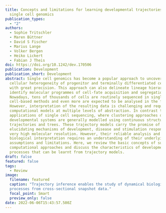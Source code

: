 ```yaml
---
title: Concepts and limitations for learning developmental trajectories from
  single cell genomics
publication_types:
  - "2"
authors:
  - Sophie Tritschler
  - Maren Büttner
  - David S Fischer
  - Marius Lange
  - Volker Bergen
  - Heiko Lickert
  - Fabian J Theis
doi: https://doi.org/10.1242/dev.170506
publication: Development
publication_short: Development
abstract: Single cell genomics has become a popular approach to uncover the
  cellular heterogeneity of progenitor and terminally differentiated cell types
  with great precision. This approach can also delineate lineage hierarchies and
  identify molecular programmes of cell-fate acquisition and segregation.
  Nowadays, tens of thousands of cells are routinely sequenced in single
  cell-based methods and even more are expected to be analysed in the future.
  However, interpretation of the resulting data is challenging and requires
  computational models at multiple levels of abstraction. In contrast to other
  applications of single cell sequencing, where clustering approaches dominate,
  developmental systems are generally modelled using continuous structures,
  trajectories and trees. These trajectory models carry the promise of
  elucidating mechanisms of development, disease and stimulation response at
  very high molecular resolution. However, their reliable analysis and
  biological interpretation requires an understanding of their underlying
  assumptions and limitations. Here, we review the basic concepts of such
  computational approaches and discuss the characteristics of developmental
  processes that can be learnt from trajectory models.
draft: false
featured: false
tags:
  - Review
image:
  filename: featured
  caption: "Trajectory inference enables the study of dynamical biological
  processes from cross-sectional snapshot data."
  focal_point: Smart
  preview_only: false
date: 2022-06-06T15:43:57.500Z
---
```

